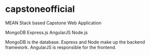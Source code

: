 # capstoneofficial
MEAN Stack based Capstone Web Application

MongoDB
Express.js
AngularJS
Node.js

MongoDB is the database.
Express and Node make up the backend framework.
AngularJS is responsible for the frontend.
